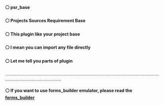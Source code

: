 #### ⚪ psr_base
#### ⚪ Projects Sources Requirement Base


#### ⚪ This plugin like your project base
#### ⚪ I mean you can import any file directly


#### ⚪ Let me tell you parts of plugin


.........................................................................................................................................................................


#### ⚪ If you want to use forms_builder emulator, please read the [forms_builder](https://github.com/plugcreator2002/psr_base/blob/main/lib/plugin_emulators/forms_builder/document.md)
